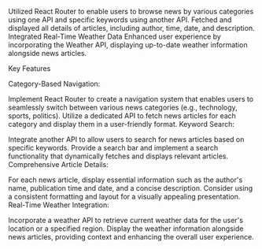 Utilized React Router to enable users to browse news by various categories using one API and specific keywords using another API. Fetched and displayed all details of articles, including author, time, date, and description. Integrated Real-Time Weather Data Enhanced user experience by incorporating the Weather API, displaying up-to-date weather information alongside news articles.

Key Features

Category-Based Navigation:

Implement React Router to create a navigation system that enables users to seamlessly switch between various news categories (e.g., technology, sports, politics).
Utilize a dedicated API to fetch news articles for each category and display them in a user-friendly format.
Keyword Search:

Integrate another API to allow users to search for news articles based on specific keywords.
Provide a search bar and implement a search functionality that dynamically fetches and displays relevant articles.
Comprehensive Article Details:

For each news article, display essential information such as the author's name, publication time and date, and a concise description.
Consider using a consistent formatting and layout for a visually appealing presentation.
Real-Time Weather Integration:

Incorporate a weather API to retrieve current weather data for the user's location or a specified region.
Display the weather information alongside news articles, providing context and enhancing the overall user experience.
